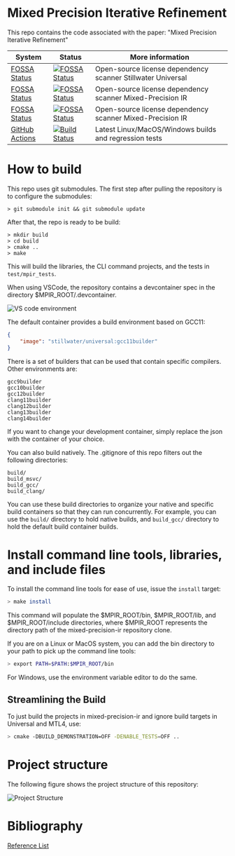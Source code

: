 # Mixed Precision Iterative Refinement

This repo contains the code associated with the paper: "Mixed Precision Iterative Refinement"

| **System** | **Status** | **More information** |
|------------|------------|----------------------|
| [FOSSA Status](https://app.fossa.com/projects/git%2Bgithub.com%2Fstillwater-sc%2Funiversal) | [![FOSSA Status](https://app.fossa.com/api/projects/git%2Bgithub.com%2Fstillwater-sc%2Funiversal.svg?type=shield)](https://app.fossa.com/projects/git%2Bgithub.com%2Fstillwater-sc%2Funiversal?ref=badge_shield) | Open-source license dependency scanner Stillwater Universal|
| [FOSSA Status](https://app.fossa.com/projects/git%2Bgithub.com%2Fjamesquinlan%2Fmixed-precision-ir) | [![FOSSA Status](https://app.fossa.com/api/projects/git%2Bgithub.com%2Fjamesquinlan%2Fmixed-precision-ir.svg?type=small)](https://app.fossa.com/projects/git%2Bgithub.com%2Fjamesquinlan%2Fmixed-precision-ir?ref=badge_small) | Open-source license dependency scanner Mixed-Precision IR |
| [FOSSA Status](https://app.fossa.com/projects/git%2Bgithub.com%2Fjamesquinlan%2Fmixed-precision-ir) | [![FOSSA Status](https://app.fossa.com/api/projects/git%2Bgithub.com%2Fjamesquinlan%2Fmixed-precision-ir.svg?type=shield)](https://app.fossa.com/projects/git%2Bgithub.com%2Fjamesquinlan%2Fmixed-precision-ir?ref=badge_shield) | Open-source license dependency scanner Mixed-Precision IR |
| [GitHub Actions](https://github.com/jamesquinlan/mixed-precision-ir/actions) | [![Build Status](https://github.com/jamesquinlan/mixed-precision-ir/actions/workflows/cmake.yml/badge.svg?branch=main)](https://github.com/jamesquinlan/mixed-precision-ir) | Latest Linux/MacOS/Windows builds and regression tests |


# How to build

This repo uses git submodules. The first step after pulling the repository is to configure the submodules:

```text
> git submodule init && git submodule update
```

After that, the repo is ready to be build:

```text
> mkdir build
> cd build
> cmake ..
> make
```

This will build the libraries, the CLI command projects, and the tests in `test/mpir_tests`.

When using VSCode, the repository contains a devcontainer spec in the directory $MPIR_ROOT/.devcontainer. 

![VS code environment](img/vscode-devcontainer.png)

The default container provides a build environment based on GCC11:

```json
{
	"image": "stillwater/universal:gcc11builder"
}
```
There is a set of builders that can be used that contain specific compilers. Other environments are:
```text
gcc9builder
gcc10builder
gcc12builder
clang11builder
clang12builder
clang13builder
clang14builder
```
If you want to change your development container, simply replace the json with the container of your choice.

You can also build natively. The .gitignore of this repo filters out the following directories:
```text
build/
build_msvc/
build_gcc/
build_clang/
```
You can use these build directories to organize your native and specific build containers so that they can run concurrently. For example, you can use the `build/` directory to hold native builds, and `build_gcc/` directory to hold the default build container builds.

# Install command line tools, libraries, and include files

To install the command line tools for ease of use, issue the `install` target:

```bash
> make install
```

This command will populate the $MPIR_ROOT/bin, $MPIR_ROOT/lib, and $MPIR_ROOT/include directories, where $MPIR_ROOT represents the directory path of the mixed-precision-ir repository clone.

If you are on a Linux or MacOS system, you can add the bin directory to your path to pick up the command line tools:

```bash
> export PATH=$PATH:$MPIR_ROOT/bin
```

For Windows, use the environment variable editor to do the same.


## Streamlining the Build

To just build the projects in mixed-precision-ir and ignore build targets in Universal and MTL4, use:

```zsh
> cmake -DBUILD_DEMONSTRATION=OFF -DENABLE_TESTS=OFF ..
```




# Project structure

The following figure shows the project structure of this repository:

![Project Structure](img/project-structure.png)


# Bibliography

[Reference List](refs.bib)
